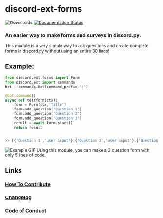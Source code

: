 # discord-ext-forms
![Downloads](https://img.shields.io/github/downloads/isigebengu-mikey/discord-ext-forms/total)
[![Documentation Status](https://readthedocs.org/projects/discord-ext-forms/badge/?version=latest)](https://discord-ext-forms.readthedocs.io/en/latest/?badge=latest)
### An easier way to make forms and surveys in discord.​py.
This module is a very simple way to ask questions and create complete forms in discord.py without using an entire 30 lines!

## Example:
```py
from discord.ext.forms import Form
from discord.ext import commands
bot = commands.Bot(command_prefix="!")

@bot.command()
async def testform(ctx):
    form = Form(ctx,'Title')
    form.add_question('Question 1')
    form.add_question('Question 2')
    form.add_question('Question 3')
    result = await form.start()
    return result


>> [{'Question 1','user input'},{'Question 2','user input'},{'Question 3','user input'}]
```
![Example GIF](https://mikey.has-no-bra.in/eWrLkN.gif)
Using this module, you can make a 3 question form with only 5 lines of code.

## Links
### [How To Contribute](contribute.md)
### [Changelog](CHANGELOG.md)
### [Code of Conduct](CODE_OF_CONDUCT.md)